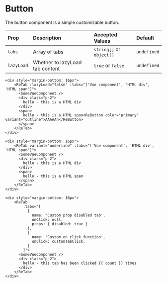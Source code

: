 # Button

The button component is a simple customizable button.

| Prop       | Description                     | Accepted Values         | Default     |
|:-----------|:--------------------------------|:------------------------| :---------- |
| `tabs`     | Array of tabs                   | `string[]` or `object[]`| `undefined` |
| `lazyLoad` | Whether to lazyLoad tab content | `true` or `false`       | `undefined` |


```vue
<div style="margin-bottom: 16px">
    <ReTab :lazyLoad="false" :tabs="['Vue component', 'HTML div', 'HTML span']">
      <SomeVueComponent />
      <div class="p-2">
        hello - this is a HTML div
      </div>
      <span>
        hello - this is a HTML span<ReButton color="primary" variant="outline">AAAAAh</ReButton>
      </span>
    </ReTab>
</div>

<div style="margin-bottom: 16px">
    <ReTab variant="underline" :tabs="['Vue component', 'HTML div', 'HTML span']">
      <SomeVueComponent />
      <div class="p-2">
        hello - this is a HTML div
      </div>
      <span>
        hello - this is a HTML span
      </span>
    </ReTab>
</div>

<div style="margin-bottom: 16px">
    <ReTab 
        :tabs="[
          {
            name: 'Custom prop disabled tab',
            onClick: null,
            props: { disabled: true }
          },
          {
            name: 'Custom on click function',
            onClick: customTabClick,
          }
        ]">
      <SomeVueComponent />
      <div class="p-2">
        hello - this tab has been clicked {{ count }} times
      </div>
    </ReTab>
</div>
```

<ReTabExample />

<script setup>
import ReTabExample from './ReTabExample.vue'
</script>
